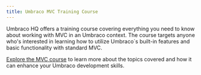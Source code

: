 ```yaml
---
title: Umbraco MVC Training Course
---
```


Umbraco HQ offers a training course covering everything you need to know about working with MVC in an Umbraco context. The course targets anyone who's interested in learning how to utilize Umbraco´s built-in features and basic functionality with standard MVC.

[Explore the MVC course](https://umbraco.com/training/course-details/mvc-and-umbraco/) to learn more about the topics covered and how it can enhance your Umbraco development skills.
